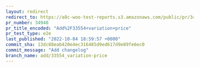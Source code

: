 ```yaml
---
layout: redirect
redirect_to: https://a8c-woo-test-reports.s3.amazonaws.com/public/pr/34948/e2e/index.html
pr_number: 34948
pr_title_encoded: "Add%2F33554+variation+price"
pr_test_type: e2e
last_published: "2022-10-04 18:59:57 +0000"
commit_sha: 13dc88eab420e4ec316485d9ed617d9e89fe6ec0
commit_message: "Add changelog"
branch_name: add/33554_variation-price
---
```

